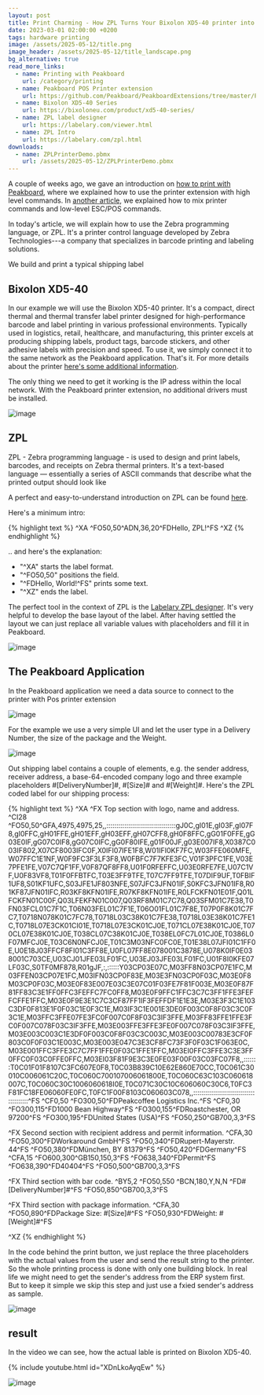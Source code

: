```yaml
---
layout: post
title: Print Charming - How ZPL Turns Your Bixolon XD5-40 printer into a Label Wizard
date: 2023-03-01 02:00:00 +0200
tags: hardware printing
image: /assets/2025-05-12/title.png
image_header: /assets/2025-05-12/title_landscape.png
bg_alternative: true
read_more_links:
  - name: Printing with Peakboard
    url: /category/printing
  - name: Peakboard POS Printer extension
    url: https://github.com/Peakboard/PeakboardExtensions/tree/master/POSPrinter
  - name: Bixolon XD5-40 Series
    url: https://bixoloneu.com/product/xd5-40-series/
  - name: ZPL label designer
    url: https://labelary.com/viewer.html
  - name: ZPL Intro
    url: https://labelary.com/zpl.html
downloads:
  - name: ZPLPrinterDemo.pbmx
    url: /assets/2025-05-12/ZPLPrinterDemo.pbmx
---
```

A couple of weeks ago, we gave an introduction on [how to print with Peakboard](/The-Art-of-Printing-Getting-started-with-label-printing-on-Seiko-SLP720RT.html), where we explained how to use the printer extension with high level commands. In [another article](/The-Art-of-Printing-Mastering-Bixolon-SRP-Q300-Series-label-printer-with-with-enhanced-ESCPOS-commands-and-tables.html), we explained how to mix printer commands and low-level ESC/POS commands.

In today's article, we will explain how to use the Zebra programming language, or ZPL. It's a printer control language developed by Zebra Technologies---a company that specializes in barcode printing and labeling solutions.

We build and print a typical shipping label

## Bixolon XD5-40

In our example we will use the Bixolon XD5-40 printer. It's a compact, direct thermal and thermal transfer label printer designed for high-performance barcode and label printing in various professional environments. Typically used in logistics, retail, healthcare, and manufacturing, this printer excels at producing shipping labels, product tags, barcode stickers, and other adhesive labels with precision and speed. To use it, we simply connect it to the same network as the Peakboard application. That's it. For more details about the printer [here's some additional information](https://bixoloneu.com/product/xd5-40-series/).

The only thing we need to get it working is the IP adress within the local network. With the Peakboard printer extension, no additional drivers must be installed.

![image](/assets/2025-05-12/010.png)

## ZPL

ZPL - Zebra programming language - is used to design and print labels, barcodes, and receipts on Zebra thermal printers. It's a text-based language — essentially a series of ASCII commands that describe what the printed output should look like

A perfect and easy-to-understand introduction on ZPL can be found [here](https://labelary.com/zpl.html).

Here's a minimum intro:

{% highlight text %}
^XA
^FO50,50^ADN,36,20^FDHello, ZPL!^FS
^XZ
{% endhighlight %}

.. and here's the explanation:

- "^XA" starts the label format.
- "^FO50,50" positions the field.
- "^FDHello, World!^FS" prints some text.
- "^XZ" ends the label.

The perfect tool in the context of ZPL is the [Labelary ZPL designer](https://labelary.com/viewer.html). It's very helpful to develop the base layout of the label. After having settled the layout we can just replace all variable values with placeholders and fill it in Peakboard.

![image](/assets/2025-05-12/020.png)

## The Peakboard Application

In the Peakboard application we need a data source to connect to the printer with Pos printer extension

![image](/assets/2025-05-12/030.png)

For the example we use a very simple UI and let the user type in a Delivery Number, the size of the package and the Weight.

![image](/assets/2025-05-12/040.png)

Out shipping label contains a couple of elements, e.g. the sender address, receiver address, a base-64-encoded company logo and three example placeholders #[DeliveryNumber]#, #[Size]# and #[Weight]#.
Here's the ZPL coded label for our shipping process:

{% highlight text %}
^XA
^FX Top section with logo, name and address.
^CI28
^FO50,50^GFA,4975,4975,25,,:::::::::::::::::::::::::::::::::::gJ0C,gI01E,gI03F,gI07F8,gI0FFC,gH01FFE,gH01EFF,gH03EFF,gH07CFF8,gH0F8FFC,gG01F0FFE,gG03E0IF,gG07C0IF8,gG07C0IFC,gG0F80IFE,g01F00JF,g03E007IF8,X0387C003IF802,X07CF8003IFC0F,X0IFI07IFE1F8,W01IFI0KF7FC,W03FFE060MFE,W07FFC1E1NF,W0F9FC3F3LF3F8,W0FBFC7F7KFE3FC,V01F3PFC1FE,V03E7PFE1FE,V07C7QF1FF,V0F87QF8FF8,U01F0RFEFFC,U03E0RFE7FE,U07C1VF,U0F83VF8,T01F0FFBTFC,T03E3FF9TFE,T07C7FF9TFE,T07DIF9UF,T0FBIF1UF8,S01KF1UFC,S03JFE1JF803NFE,S07JFC3JFN01IF,S0KFC3JFN01IF8,R01KF87JFN01IFC,R03KF8KFN01IFE,R07KF8KFN01IFE,R0LFCKFN01E01F,Q01LFCKFN01C00F,Q03LFEKFN01C007,Q03RF8M01C7C78,Q03SFM01C7E38,T0FN03FCL01C7F1C,T06N03FEL01C7F1E,T06O01FL01C7F8E,T07P0F8K01C7FC7,T0718N078K01C7FC78,T0718L03C38K01C7FE38,T0718L03E38K01C7FE1C,T0718L07E3CK01CI01E,T0718L07E3CK01CJ0E,T071CL07E38K01CJ0E,T070CL07E38K01CJ0E,T038CL07C38K01CJ0E,T038EL0FC7L01CJ0E,T0386L0F07MFCJ0E,T03C6N0NFCJ0E,T01C3M03NFC0FC0E,T01E38L07JFI01C1FF0E,U0E18J03FFCF8FI01C3FF8E,U0FL07FF8E078001C3878E,U078K0IF0E038001C703CE,U03CJ01JFE03LF01FC,U03EJ03JFE03LF01FC,U01F8I0KFE07LF03C,S0TF0MF878,R01gJF,:,::::::Y03CP03E07C,M03FF8N03CP07E1FC,M03FFEN03CP07E1FC,M03IFN03CP0F83E,M03E3FN03CP0F03C,M03E0F8M03CP0F03C,M03E0F83E007E03C3E07C01F03FE7F81F003E,M03E0F87F81FF83C3E1FF0FFC3FEFFC7FC0FF8,M03E0F9FFC1FFC3C7C3FF1FFE3FEFFCFFE1FFC,M03E0F9E3E1C7C3CF87FF1IF3FEFFDF1E1E3E,M03E3F3C1E103C3DF0F813E1F0F03C1E0F3C1E,M03IF3C1E001E3DE0F003C0F8F03C3C0F3C1E,M03FFC3FFE07FE3FC0F007C0F8F03C3IF3FFE,M03FF83FFE1FFE3FC0F007C078F03C3IF3FFE,M03E003FFE3FFE3FE0F007C078F03C3IF3FFE,M03E003C003C1E3DF0F003C0F8F03C3C003C,M03E003C00783E3CF0F803C0F0F03C1E003C,M03E003E047C3E3CF8FC73F3F0F03C1F063E0C,M03E001FFC3FFE3C7C7FF1FFE0F03C1FFE1FFC,M03EI0FFC3FFE3C3E3FF0FFC0F03C0FFE0FFC,M03EI03F81F9E3C3E0FE03F00F03C03FC07F8,,:::::::T0C01F01F8107C3FC607E0F8,T0C03B839C10E62E860E70CC,T0C061C30010C006061C20C,T0C060C700107006061800E,T0C060C63C103C060618007C,T0C060C30C1006060618I0E,T0C071C30C10C606060C30C6,T0FC3F81FC18FE06060FE0FC,T0FC1F00F8103C060603C078,,:::::::::::::::::::::::::::::::::::::::::^FS
^CF0,50
^FO300,50^FDPeakcoffee Logistics Inc.^FS
^CF0,30
^FO300,115^FD1000 Bean Highway^FS
^FO300,155^FDRoastchester, OR 97200^FS
^FO300,195^FDUnited States (USA)^FS
^FO50,250^GB700,3,3^FS

^FX Second section with recipient address and permit information.
^CFA,30
^FO50,300^FDWorkaround GmbH^FS
^FO50,340^FDRupert-Mayerstr. 44^FS
^FO50,380^FDMünchen, BY 81379^FS
^FO50,420^FDGermany^FS
^CFA,15
^FO600,300^GB150,150,3^FS
^FO638,340^FDPermit^FS
^FO638,390^FD40404^FS
^FO50,500^GB700,3,3^FS

^FX Third section with bar code.
^BY5,2
^FO50,550
^BCN,180,Y,N,N
^FD#[DeliveryNumber]#^FS
^FO50,850^GB700,3,3^FS

^FX Third section with package information.
^CFA,30
^FO50,890^FDPackage Size: #[Size]#^FS
^FO50,930^FDWeight: #[Weight]#^FS

^XZ
{% endhighlight %}

In the code behind the print button, we just replace the three placeholders with the actual values from the user and send the result string to the printer. So the whole printing process is done with only one building block. In real life we might need to get the sender's address from the ERP system first. But to keep it simple we skip this step and just use a fxied sender's address as sample.

![image](/assets/2025-05-12/050.png)

## result

In the video we can see, how the actual lable is printed on Bixolon XD5-40.

{% include youtube.html id="XDnLkoAyqEw" %}

![image](/assets/2025-05-12/060.png)
